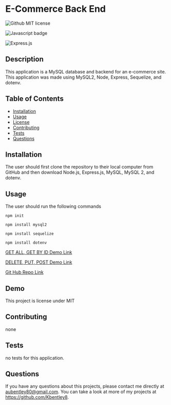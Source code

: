 # E-Commerce Back End
  ![Github MIT license](https://img.shields.io/badge/license-MIT-darkred)
  
   ![Javascript badge](https://img.shields.io/badge/Made%20with-JavaScript-1f425f.svg)

![Express.js](https://img.shields.io/badge/express.js-%23404d59.svg?style=for-the-badge&logo=express&logoColor=%2361DAFB)

  

   

  ## Description 
  This application is a MySQL database and backend for an e-commerce site. This application was made using MySQL2, Node, Express, Sequelize, and dotenv. 

  ## Table of Contents
  * [Installation](#installation)
  * [Usage](#usage)
  * [License](#license)
  * [Contributing](#contributing)
  * [Tests](#tests)
  * [Questions](#questions)
  
  ## Installation 
  The user should first clone the repository to their local computer from GitHub and then download  Node.js, Express.js, MySQL, MySQL 2, and dotenv. 

  ## Usage 
  The user should run the following commands

  `npm init`

`npm install mysql2`

`npm install sequelize`

`npm install dotenv`
 
 
[GET ALL, GET BY ID Demo Link](https://drive.google.com/file/d/1Mv2l2perhFUnzWvRp6rkTozHyHsMDps4/view?usp=sharing) 

[DELETE, PUT, POST Demo Link](https://drive.google.com/file/d/15iH-J4cqtFqDMtSiFJyKINcTH5pgPBHO/view?usp=sharing)

[Git Hub Repo Link](https://github.com/Kbentley8/E-Commerce-Back-End)


## Demo 


  This project is license under MIT

  ## Contributing 
  none
  ## Tests
   no tests for this application. 

  ## Questions
  If you have any questions about this projects, please contact me directly at aubentley80@gmail.com. You can take a look at more of my projects at https://github.com/Kbentley8.